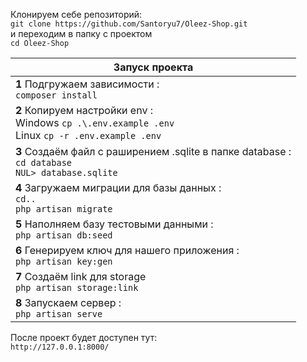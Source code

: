 Клонируем себе репозиторий:    
```git clone https://github.com/Santoryu7/Oleez-Shop.git ```   
и переходим в папку с проектом    
```cd Oleez-Shop ```


| **Запуск проекта**                                                                                                                                         |
|------------------------------------------------------------------------------------------------------------------------------------------------------------|
| **1** Подгружаем зависимости : <br>```composer install ```                                                                                                 |
| **2** Копируем настройки env :  <br> Windows ```cp .\.env.example .env  ``` <br> Linux  ```cp -r .env.example .env ```                                     |
| **3** Создаём файл с раширением .sqlite в папке database : <br>  ```cd database``` <br> ```NUL> database.sqlite```                                         |
| **4** Загружаем миграции для базы данных : <br>  ```cd..```  <br>  ```php artisan migrate```                                                               |
| **5** Наполняем базу тестовыми данными :  <br>  ```php artisan db:seed```                                                                                  |
| **6** Генерируем ключ для нашего приложения :  <br> ```php artisan key:gen```                                                                              |
| **7** Создаём link для storage    <br>```php artisan storage:link```                                                                                       |
| **8** Запускаем сервер : <br>  ```php artisan serve```                                                                                                     |

После проект будет доступен тут: <br> ```http://127.0.0.1:8000/```
